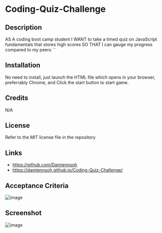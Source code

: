 # Coding-Quiz-Challenge
## Description
AS A coding boot camp student I WANT to take a timed quiz on JavaScript fundamentals that stores high scores SO THAT I can gauge my progress compared to my peers ```
## Installation
No need to install, just launch the HTML file which opens in your browser, preferrably Chrome, and Click the start button to start game.

## Credits
N/A

## License
Refer to the MIT license file in the repository

## Links
* https://github.com/Damiennsoh
* https://damiennsoh.github.io/Coding-Quiz-Challenge/

## Acceptance Criteria
![image]()

## Screenshot
![image](link)
